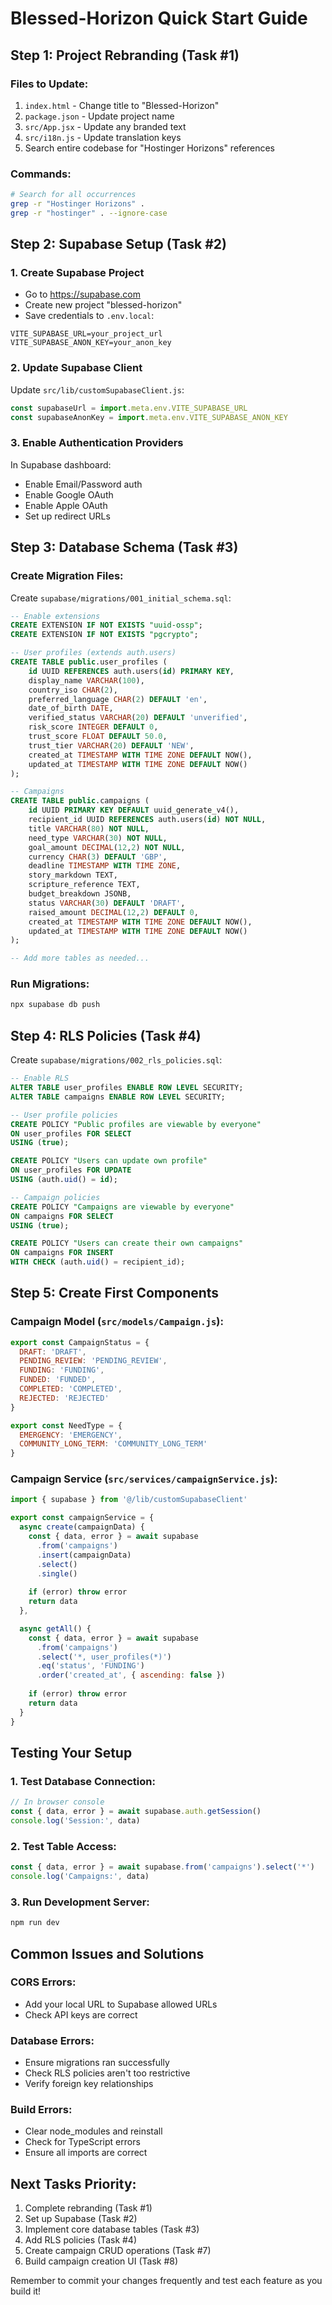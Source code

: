 # Blessed-Horizon Quick Start Guide

## Step 1: Project Rebranding (Task #1)

### Files to Update:
1. `index.html` - Change title to "Blessed-Horizon"
2. `package.json` - Update project name
3. `src/App.jsx` - Update any branded text
4. `src/i18n.js` - Update translation keys
5. Search entire codebase for "Hostinger Horizons" references

### Commands:
```bash
# Search for all occurrences
grep -r "Hostinger Horizons" .
grep -r "hostinger" . --ignore-case
```

## Step 2: Supabase Setup (Task #2)

### 1. Create Supabase Project
- Go to https://supabase.com
- Create new project "blessed-horizon"
- Save credentials to `.env.local`:

```env
VITE_SUPABASE_URL=your_project_url
VITE_SUPABASE_ANON_KEY=your_anon_key
```

### 2. Update Supabase Client
Update `src/lib/customSupabaseClient.js`:
```javascript
const supabaseUrl = import.meta.env.VITE_SUPABASE_URL
const supabaseAnonKey = import.meta.env.VITE_SUPABASE_ANON_KEY
```

### 3. Enable Authentication Providers
In Supabase dashboard:
- Enable Email/Password auth
- Enable Google OAuth
- Enable Apple OAuth
- Set up redirect URLs

## Step 3: Database Schema (Task #3)

### Create Migration Files:
Create `supabase/migrations/001_initial_schema.sql`:

```sql
-- Enable extensions
CREATE EXTENSION IF NOT EXISTS "uuid-ossp";
CREATE EXTENSION IF NOT EXISTS "pgcrypto";

-- User profiles (extends auth.users)
CREATE TABLE public.user_profiles (
    id UUID REFERENCES auth.users(id) PRIMARY KEY,
    display_name VARCHAR(100),
    country_iso CHAR(2),
    preferred_language CHAR(2) DEFAULT 'en',
    date_of_birth DATE,
    verified_status VARCHAR(20) DEFAULT 'unverified',
    risk_score INTEGER DEFAULT 0,
    trust_score FLOAT DEFAULT 50.0,
    trust_tier VARCHAR(20) DEFAULT 'NEW',
    created_at TIMESTAMP WITH TIME ZONE DEFAULT NOW(),
    updated_at TIMESTAMP WITH TIME ZONE DEFAULT NOW()
);

-- Campaigns
CREATE TABLE public.campaigns (
    id UUID PRIMARY KEY DEFAULT uuid_generate_v4(),
    recipient_id UUID REFERENCES auth.users(id) NOT NULL,
    title VARCHAR(80) NOT NULL,
    need_type VARCHAR(30) NOT NULL,
    goal_amount DECIMAL(12,2) NOT NULL,
    currency CHAR(3) DEFAULT 'GBP',
    deadline TIMESTAMP WITH TIME ZONE,
    story_markdown TEXT,
    scripture_reference TEXT,
    budget_breakdown JSONB,
    status VARCHAR(30) DEFAULT 'DRAFT',
    raised_amount DECIMAL(12,2) DEFAULT 0,
    created_at TIMESTAMP WITH TIME ZONE DEFAULT NOW(),
    updated_at TIMESTAMP WITH TIME ZONE DEFAULT NOW()
);

-- Add more tables as needed...
```

### Run Migrations:
```bash
npx supabase db push
```

## Step 4: RLS Policies (Task #4)

Create `supabase/migrations/002_rls_policies.sql`:

```sql
-- Enable RLS
ALTER TABLE user_profiles ENABLE ROW LEVEL SECURITY;
ALTER TABLE campaigns ENABLE ROW LEVEL SECURITY;

-- User profile policies
CREATE POLICY "Public profiles are viewable by everyone" 
ON user_profiles FOR SELECT 
USING (true);

CREATE POLICY "Users can update own profile" 
ON user_profiles FOR UPDATE 
USING (auth.uid() = id);

-- Campaign policies
CREATE POLICY "Campaigns are viewable by everyone" 
ON campaigns FOR SELECT 
USING (true);

CREATE POLICY "Users can create their own campaigns" 
ON campaigns FOR INSERT 
WITH CHECK (auth.uid() = recipient_id);
```

## Step 5: Create First Components

### Campaign Model (`src/models/Campaign.js`):
```javascript
export const CampaignStatus = {
  DRAFT: 'DRAFT',
  PENDING_REVIEW: 'PENDING_REVIEW',
  FUNDING: 'FUNDING',
  FUNDED: 'FUNDED',
  COMPLETED: 'COMPLETED',
  REJECTED: 'REJECTED'
}

export const NeedType = {
  EMERGENCY: 'EMERGENCY',
  COMMUNITY_LONG_TERM: 'COMMUNITY_LONG_TERM'
}
```

### Campaign Service (`src/services/campaignService.js`):
```javascript
import { supabase } from '@/lib/customSupabaseClient'

export const campaignService = {
  async create(campaignData) {
    const { data, error } = await supabase
      .from('campaigns')
      .insert(campaignData)
      .select()
      .single()
    
    if (error) throw error
    return data
  },

  async getAll() {
    const { data, error } = await supabase
      .from('campaigns')
      .select('*, user_profiles(*)')
      .eq('status', 'FUNDING')
      .order('created_at', { ascending: false })
    
    if (error) throw error
    return data
  }
}
```

## Testing Your Setup

### 1. Test Database Connection:
```javascript
// In browser console
const { data, error } = await supabase.auth.getSession()
console.log('Session:', data)
```

### 2. Test Table Access:
```javascript
const { data, error } = await supabase.from('campaigns').select('*')
console.log('Campaigns:', data)
```

### 3. Run Development Server:
```bash
npm run dev
```

## Common Issues and Solutions

### CORS Errors:
- Add your local URL to Supabase allowed URLs
- Check API keys are correct

### Database Errors:
- Ensure migrations ran successfully
- Check RLS policies aren't too restrictive
- Verify foreign key relationships

### Build Errors:
- Clear node_modules and reinstall
- Check for TypeScript errors
- Ensure all imports are correct

## Next Tasks Priority:
1. Complete rebranding (Task #1)
2. Set up Supabase (Task #2)
3. Implement core database tables (Task #3)
4. Add RLS policies (Task #4)
5. Create campaign CRUD operations (Task #7)
6. Build campaign creation UI (Task #8)

Remember to commit your changes frequently and test each feature as you build it!
